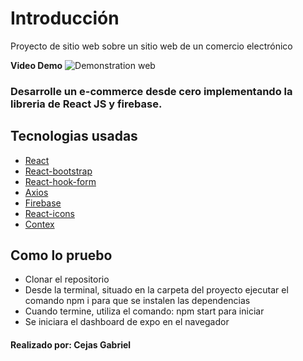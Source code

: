 # Introducción

Proyecto de sitio web sobre un sitio web de un comercio electrónico

**Video Demo**
![Demonstration web](./src/assets/Animation.gif)

### Desarrolle un e-commerce desde cero implementando la libreria de React JS y firebase.

## Tecnologias usadas

- [React](https://es.reactjs.org/)
- [React-bootstrap](https://react-bootstrap.github.io/)
- [React-hook-form](https://react-hook-form.com/)
- [Axios](https://axios-http.com/)
- [Firebase](https://firebase.google.com/)
- [React-icons](https://react-icons.github.io/react-icons/)
- [Contex](https://reactjs.org/docs/context.html)

## Como lo pruebo

- Clonar el repositorio
- Desde la terminal, situado en la carpeta del proyecto ejecutar el comando npm i para que se instalen las dependencias
- Cuando termine, utiliza el comando: npm start para iniciar
- Se iniciara el dashboard de expo en el navegador

#### Realizado por: Cejas Gabriel
